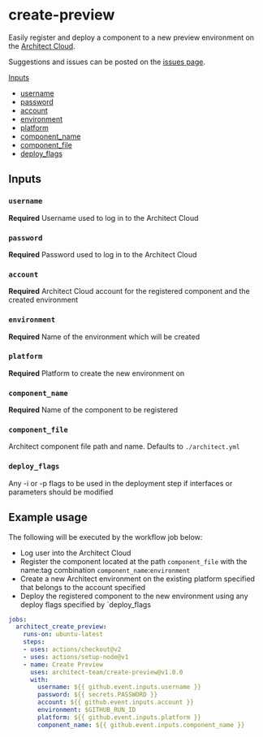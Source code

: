 # create-preview

Easily register and deploy a component to a new preview environment on the [Architect Cloud](https://www.architect.io/).

Suggestions and issues can be posted on the [issues page](https://github.com/architect-team/create-preview/issues).

[Inputs](#Inputs)
* [username](#username)
* [password](#password)
* [account](#account)
* [environment](#environment)
* [platform](#platform)
* [component_name](#component_name)
* [component_file](#component_file)
* [deploy_flags](#deploy_flags)

## Inputs

### `username`

**Required** Username used to log in to the Architect Cloud

### `password`

**Required** Password used to log in to the Architect Cloud

### `account`

**Required** Architect Cloud account for the registered component and the created environment

### `environment`

**Required** Name of the environment which will be created

### `platform`

**Required** Platform to create the new environment on

### `component_name`

**Required** Name of the component to be registered

### `component_file`

Architect component file path and name. Defaults to `./architect.yml`

### `deploy_flags`

Any -i or -p flags to be used in the deployment step if interfaces or parameters should be modified

## Example usage

The following will be executed by the workflow job below:
* Log user into the Architect Cloud
* Register the component located at the path `component_file` with the name:tag combination `component_name`:`environment`
* Create a new Architect environment on the existing platform specified that belongs to the account specified
* Deploy the registered component to the new environment using any deploy flags specified by `deploy_flags

```yaml
jobs:
  architect_create_preview:
    runs-on: ubuntu-latest
    steps:
    - uses: actions/checkout@v2
    - uses: actions/setup-node@v1
    - name: Create Preview
      uses: architect-team/create-preview@v1.0.0
      with:
        username: ${{ github.event.inputs.username }}
        password: ${{ secrets.PASSWORD }}
        account: ${{ github.event.inputs.account }}
        environment: $GITHUB_RUN_ID
        platform: ${{ github.event.inputs.platform }}
        component_name: ${{ github.event.inputs.component_name }}
```
